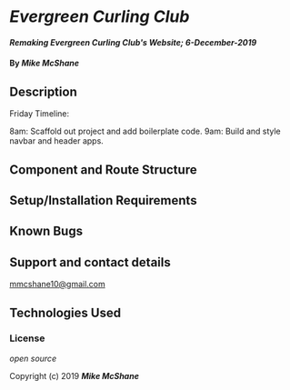 # _Evergreen Curling Club_

#### _Remaking Evergreen Curling Club's Website; 6-December-2019_

#### By _**Mike McShane**_

## Description

Friday Timeline:

8am: Scaffold out project and add boilerplate code.
9am: Build and style navbar and header apps.

## Component and Route Structure

## Setup/Installation Requirements

## Known Bugs

## Support and contact details

mmcshane10@gmail.com

## Technologies Used

### License

*open source*

Copyright (c) 2019 **_Mike McShane_**